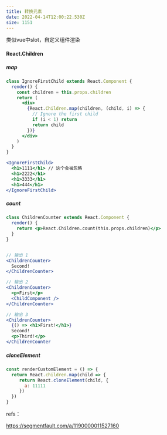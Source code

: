 ```yaml
---
title: 转换元素
date: 2022-04-14T12:00:22.530Z
size: 1151
---
```

类似vue中slot，自定义组件渲染

#### React.Children

##### map

```jsx
class IgnoreFirstChild extends React.Component {
  render() {
    const children = this.props.children
    return (
      <div>
        {React.Children.map(children, (child, i) => {
          // Ignore the first child
          if (i < 1) return
          return child
        })}
      </div>
    )
  }
}

<IgnoreFirstChild>
  <h1>1111</h1> // 这个会被忽略
  <h1>2222</h1> 
  <h1>3333</h1> 
  <h1>444</h1> 
</IgnoreFirstChild>
```

##### count

```jsx
class ChildrenCounter extends React.Component {
  render() {
    return <p>React.Children.count(this.props.children)</p>
  }
}


// 输出 1
<ChildrenCounter>
  Second!
</ChildrenCounter>

// 输出 2
<ChildrenCounter>
  <p>First</p>
  <ChildComponent />
</ChildrenCounter>

// 输出 3
<ChildrenCounter>
  {() => <h1>First!</h1>}
  Second!
  <p>Third!</p>
</ChildrenCounter
```

##### cloneElement

```jsx
const renderCustomElement = () => {
  return React.children.map(child => {
     return React.cloneElement(child, {
       a: 11111
     })
  })
}
```

refs：

https://segmentfault.com/a/1190000011527160
